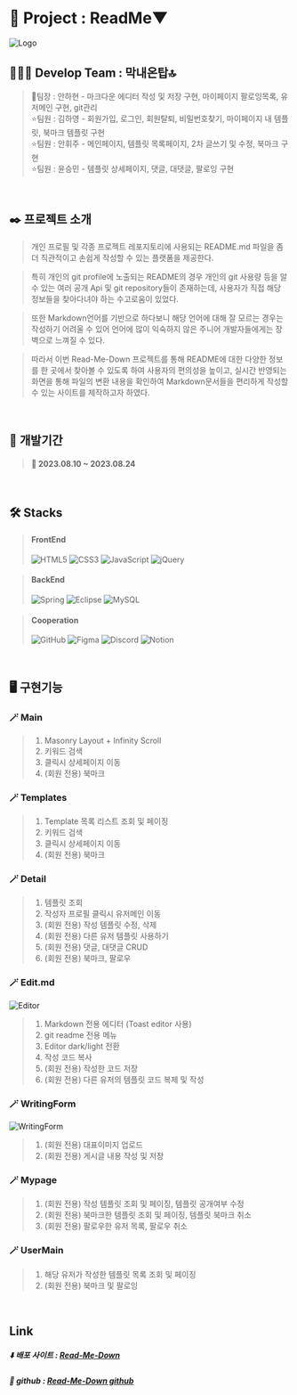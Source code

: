 #  📝 Project : ReadMe▼
![Logo](https://github.com/Mk-Mini-Team1/Read-Me-Down/assets/132359385/322a006c-4423-4394-a282-2bdcd1bd0981)

## 👯‍♀️👯 Develop Team : 막내온탑🔝
> 👑팀장 : 안하현 - 마크다운 에디터 작성 및 저장 구현, 마이페이지 팔로잉목록, 유저메인 구현, git관리<br>
> ⭐팀원 : 김하영 - 회원가입, 로그인, 회원탈퇴, 비밀번호찾기, 마이페이지 내 템플릿, 북마크 템플릿 구현<br>
> ⭐팀원 : 안휘주 - 메인페이지, 템플릿 목록페이지, 2차 글쓰기 및 수정, 북마크 구현<br>
> ⭐팀원 : 윤승민 - 템플릿 상세페이지, 댓글, 대댓글, 팔로잉 구현<br>
<br>

## ✒️ 프로젝트 소개
> 개인 프로필 및 각종 프로젝트 레포지토리에 사용되는 README.md 파일을 좀 더 직관적이고 손쉽게 작성할 수 있는 플랫폼을 제공한다.<br>

> 특히 개인의 git profile에 노출되는 README의 경우 개인의 git 사용량 등을 알 수 있는 여러 공개 Api 및 git repository들이 존재하는데, 사용자가 직접 해당 정보들을 찾아다녀야 하는 수고로움이 있었다.<br>

> 또한 Markdown언어를 기반으로 하다보니 해당 언어에 대해 잘 모르는 경우는 작성하기 어려울 수 있어 언어에 많이 익숙하지 않은 주니어 개발자들에게는 장벽으로 느껴질 수 있다.<br>

> 따라서 이번 Read-Me-Down 프로젝트를 통해 README에 대한 다양한 정보를 한 곳에서 찾아볼 수 있도록 하여 사용자의 편의성을 높이고, 실시간 반영되는 화면을 통해 파일의 변환 내용을 확인하여 Markdown문서들을 편리하게 작성할 수 있는 사이트를 제작하고자 하였다.
<br>

## 📅 개발기간
> #### 📅 2023.08.10 ~ 2023.08.24
<br>

## 🛠️ Stacks
> #### FrontEnd
> ![HTML5](https://img.shields.io/badge/html5-%23E34F26.svg?style=for-the-badge&logo=html5&logoColor=white) ![CSS3](https://img.shields.io/badge/css3-%231572B6.svg?style=for-the-badge&logo=css3&logoColor=white) ![JavaScript](https://img.shields.io/badge/javascript-%23323330.svg?style=for-the-badge&logo=javascript&logoColor=%23F7DF1E) ![jQuery](https://img.shields.io/badge/jquery-%230769AD.svg?style=for-the-badge&logo=jquery&logoColor=white) 

> #### BackEnd
> ![Spring](https://img.shields.io/badge/spring-%236DB33F.svg?style=for-the-badge&logo=spring&logoColor=white) ![Eclipse](https://img.shields.io/badge/Eclipse-2C2255.svg?style=for-the-badge&logo=Eclipse&logoColor=white) ![MySQL](https://img.shields.io/badge/mysql-%2300f.svg?style=for-the-badge&logo=mysql&logoColor=white) 

> #### Cooperation
> ![GitHub](https://img.shields.io/badge/github-%23121011.svg?style=for-the-badge&logo=github&logoColor=white) ![Figma](https://img.shields.io/badge/figma-%23F24E1E.svg?style=for-the-badge&logo=figma&logoColor=white) ![Discord](https://img.shields.io/badge/Discord-%235865F2.svg?style=for-the-badge&logo=discord&logoColor=white) ![Notion](https://img.shields.io/badge/Notion-%23000000.svg?style=for-the-badge&logo=notion&logoColor=white) 
<br>

## 🖥️ 구현기능
### 🪄 Main
> 1. Masonry Layout + Infinity Scroll
> 2. 키워드 검색
> 3. 클릭시 상세페이지 이동
> 4. (회원 전용) 북마크

### 🪄 Templates
> 1. Template 목록 리스트 조회 및 페이징
> 2. 키워드 검색
> 3. 클릭시 상세페이지 이동
> 4. (회원 전용) 북마크

### 🪄 Detail
> 1. 템플릿 조회
> 2. 작성자 프로필 클릭시 유저메인 이동
> 3. (회원 전용) 작성 템플릿 수정, 삭제
> 4. (회원 전용) 다른 유저 템플릿 사용하기
> 5. (회원 전용) 댓글, 대댓글 CRUD
> 6. (회원 전용) 북마크, 팔로우

### 🪄 Edit.md
![Editor](https://github.com/Mk-Mini-Team1/Read-Me-Down/assets/132359385/0c3970cf-b29c-4fb0-8e03-89d8c44c3fab)
> 1. Markdown 전용 에디터 (Toast editor 사용)
> 2. git readme 전용 메뉴
> 3. Editor dark/light 전환
> 4. 작성 코드 복사
> 5. (회원 전용) 작성한 코드 저장
> 6. (회원 전용) 다른 유저의 템플릿 코드 복제 및 작성

### 🪄 WritingForm
![WritingForm](https://github.com/Mk-Mini-Team1/Read-Me-Down/assets/132359385/193fa998-97dc-481d-88ae-0584ce14172f)
> 1. (회원 전용) 대표이미지 업로드
> 2. (회원 전용) 게시글 내용 작성 및 저장

### 🪄 Mypage
> 1. (회원 전용) 작성 템플릿 조회 및 페이징, 템플릿 공개여부 수정
> 2. (회원 전용) 북마크한 템플릿 조회 및 페이징, 템플릿 북마크 취소
> 3. (회원 전용) 팔로우한 유저 목록, 팔로우 취소

### 🪄 UserMain
> 1. 해당 유저가 작성한 템플릿 목록 조회 및 페이징
> 2. (회원 전용) 북마크 및 팔로잉
<br>

## Link
##### ⬇️ 배포 사이트 : [Read-Me-Down](http://49.50.172.59:8080/)
##### 🔗 github : [Read-Me-Down github](https://github.com/Mk-Mini-Team1/Read-Me-Down)
